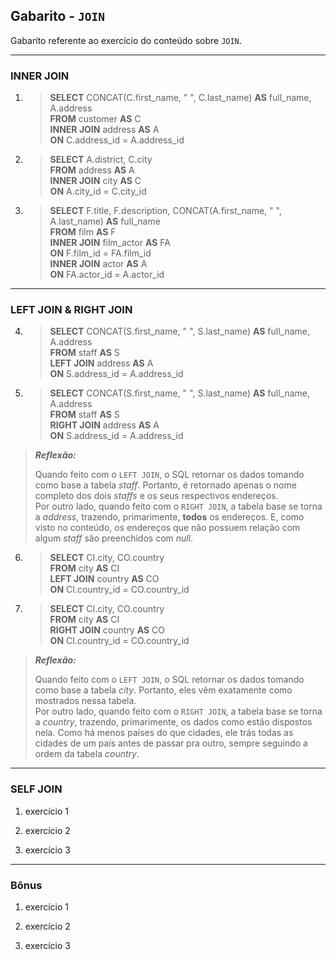 ## Gabarito - ``JOIN``

Gabarito referente ao exercício do conteúdo sobre ``JOIN``. 

---

### INNER JOIN

1. > **SELECT** CONCAT(C.first_name, " ", C.last_name) **AS** full_name, A.address  
**FROM** customer **AS** C  
**INNER JOIN** address **AS** A  
**ON** C.address_id = A.address_id  

2. > **SELECT** A.district, C.city  
**FROM** address **AS** A  
**INNER JOIN** city **AS** C  
**ON** A.city_id = C.city_id  

3. > **SELECT** F.title, F.description, CONCAT(A.first_name, " ", A.last_name) **AS** full_name  
**FROM** film **AS** F  
**INNER JOIN** film_actor **AS** FA  
**ON** F.film_id = FA.film_id  
**INNER JOIN** actor **AS** A  
**ON** FA.actor_id = A.actor_id  

---

### LEFT JOIN & RIGHT JOIN

4. > **SELECT** CONCAT(S.first_name, " ", S.last_name) **AS** full_name, A.address  
**FROM** staff **AS** S  
**LEFT JOIN** address **AS** A  
**ON** S.address_id = A.address_id  

5. > **SELECT** CONCAT(S.first_name, " ", S.last_name) **AS** full_name, A.address  
**FROM** staff **AS** S  
**RIGHT JOIN** address **AS** A  
**ON** S.address_id = A.address_id  

> ***Reflexão:***
>
> Quando feito com o ``LEFT JOIN``, o SQL retornar os dados tomando como base a tabela *staff*. Portanto, é retornado apenas o nome completo dos dois *staffs* e os seus respectivos endereços.  
> Por outro lado, quando feito com o ``RIGHT JOIN``, a tabela base se torna a *address*, trazendo, primarimente, **todos** os endereços. E, como visto no conteúdo, os endereços que não possuem relação com algum *staff* são preenchidos com *null*.

6. > **SELECT** CI.city, CO.country  
**FROM** city **AS** CI  
**LEFT JOIN** country **AS** CO  
**ON** CI.country_id = CO.country_id  

7. > **SELECT** CI.city, CO.country  
**FROM** city **AS** CI  
**RIGHT JOIN** country **AS** CO  
**ON** CI.country_id = CO.country_id  

> ***Reflexão:***
>
> Quando feito com o ``LEFT JOIN``, o SQL retornar os dados tomando como base a tabela *city*. Portanto, eles vêm exatamente como mostrados nessa tabela.  
> Por outro lado, quando feito com o ``RIGHT JOIN``, a tabela base se torna a *country*, trazendo, primarimente, os dados como estão dispostos nela. Como há menos países do que cidades, ele trás todas as cidades de um país antes de passar pra outro, sempre seguindo a ordem da tabela *country*.

---

### SELF JOIN

1. exercício 1

2. exercício 2

3. exercício 3

--- 

### Bônus

1. exercício 1

2. exercício 2

3. exercício 3